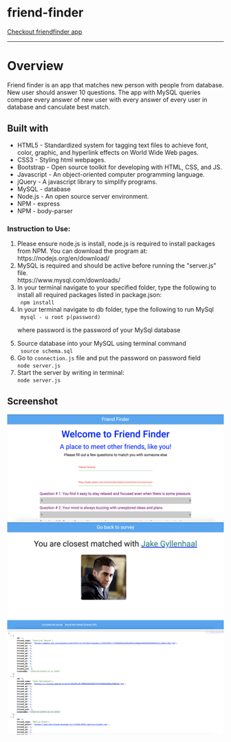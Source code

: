 # friend-finder
<a href="https://friend-finder-app-01.herokuapp.com/">Checkout friendfinder app</a>
<hr />
<h1>Overview</h1>
<p>
Friend finder is an app that matches new person with people from database. New user should answer 10 questions. The app with MySQL queries compare every answer of new user with every answer of every user in database and canculate best match.
</p>
<h2>Built with</h2>
<ul>
<li>HTML5 - Standardized system for tagging text files to achieve font, color, graphic, and hyperlink effects on World Wide Web pages.</li>
<li>CSS3 - Styling html webpages.</li>
<li>Bootstrap - Open source toolkit for developing with HTML, CSS, and JS.</li>
<li>Javascript - An object-oriented computer programming language.</li>
<li>jQuery - A javascript library to simplify programs.</li>
<li>MySQL - database</li>
<li>Node.js - An open source server environment.</li>
<li>NPM - express</li>
<li>NPM - body-parser </li>


</ul>

<h3>Instruction to Use:</h3>
<ol>
<li>Please ensure node.js is install, node.js is required to install packages from NPM. You can download the program at:</li>
https://nodejs.org/en/download/
<li>MySQL is required and should be active before running the "server.js" file.</li>
https://www.mysql.com/downloads/
<li>In your terminal navigate to your specified folder, type the following to install all required packages listed in package.json:</li>
<code> npm install</code>
<li>In your terminal navigate to db folder, type the following to run MySql</li>
<code> mysql - u root p(password)</code><p>where password is the password of your MySql database</p>
<li>Source database into your MySQL using terminal command</li>
<code> source schema.sql</code>
<li>Go to <code>connection.js</code> file and put the password on password field</li>
<code>node server.js</code>
<li>Start the server by writing in terminal:</li>
<code>node server.js</code>
</ol>

<h2>Screenshot</h2>
<div align="center">
    <img src="app/images/a.png" width="700px"> 
</div>
<div align="center">
    <img src="app/images/b.png" width="700px"> 
</div>
<div align="center">
    <img src="app/images/c.png" width="700px"> 
</div>

